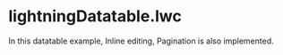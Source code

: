 # lightningDatatable.lwc

In this datatable example, Inline editing, Pagination is also implemented. 
